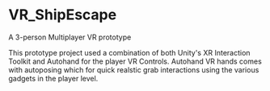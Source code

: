 # VR_ShipEscape
 A 3-person Multiplayer VR prototype

This prototype project used a combination of both Unity's XR Interaction Toolkit and Autohand for the player VR Controls. Autohand VR hands comes with autoposing which for quick realstic grab interactions using the various gadgets in the player level. 
